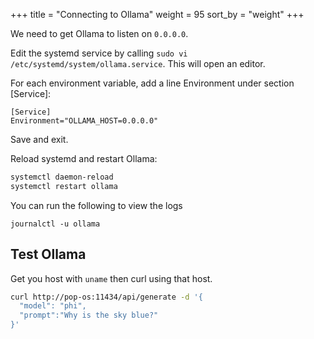 +++
title = "Connecting to Ollama"
weight = 95
sort_by = "weight"
+++

We need to get Ollama to listen on `0.0.0.0`.

Edit the systemd service by calling `sudo vi /etc/systemd/system/ollama.service`. This will open an editor.

For each environment variable, add a line Environment under section [Service]:

```
[Service]
Environment="OLLAMA_HOST=0.0.0.0"
```

Save and exit.

Reload systemd and restart Ollama:

```sh
systemctl daemon-reload
systemctl restart ollama
```

You can run the following to view the logs

```
journalctl -u ollama
```

## Test Ollama

Get you host with `uname` then curl using that host.

```sh
curl http://pop-os:11434/api/generate -d '{
  "model": "phi",
  "prompt":"Why is the sky blue?"
}'
```